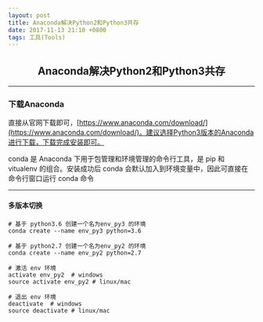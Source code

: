 ```yaml
---
layout: post
title: Anaconda解决Python2和Python3共存
date: 2017-11-13 21:10 +0800
tags: 工具(Tools)
---
```


<!-- 如果该blog有其他图片代码文件，需在/posts_res/2018-01-01-template/存放 -->

## <center>Anaconda解决Python2和Python3共存</center>


----------------------------

### 下载Anaconda

直接从官网下载即可，[https://www.anaconda.com/download/](https://www.anaconda.com/download/)。建议选择Python3版本的Anaconda进行下载，下载完成安装即可。

conda 是 Anaconda 下用于包管理和环境管理的命令行工具，是 pip 和 vitualenv 的组合。安装成功后 conda 会默认加入到环境变量中，因此可直接在命令行窗口运行 conda 命令


-------------------------------

#### 多版本切换

    # 基于 python3.6 创建一个名为env_py3 的环境
    conda create --name env_py3 python=3.6 
    
    # 基于 python2.7 创建一个名为env_py2 的环境
    conda create --name env_py2 python=2.7
    
    # 激活 env 环境
    activate env_py2  # windows
    source activate env_py2 # linux/mac
    
    # 退出 env 环境
    deactivate  # windows
    source deactivate # linux/mac









